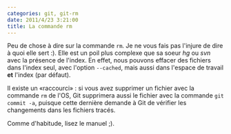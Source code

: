 ```yaml
---
categories: git, git-rm
date: 2011/4/23 3:21:00
title: La commande rm
---
```


Peu de chose à dire sur la commande `rm`. Je ne vous fais pas l'injure de dire à quoi elle sert :). Elle est un poil plus complexe que sa soeur *hg* ou *svn* avec la présence de l'index. En effet, nous pouvons effacer des fichiers dans l'index seul, avec l'option `--cached`, mais aussi dans l'espace de travail **et** l'index (par défaut).

Il existe un «raccourci» : si vous avez supprimer un fichier avec la commande `rm` de l'OS, Git supprimera aussi le fichier avec la commande `git commit -a`, puisque cette dernière demande à Git de vérifier les changements dans les fichiers tracés.

Comme d'habitude, lisez le manuel ;).

